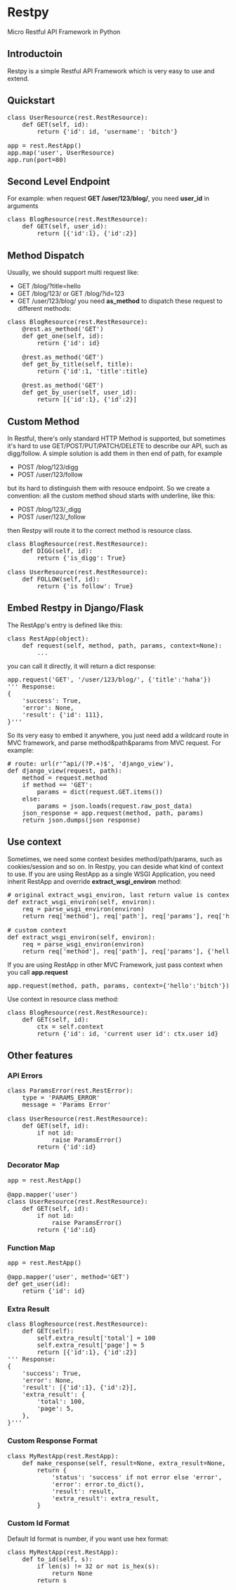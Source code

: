 # Restpy
Micro Restful API Framework in Python

## Introductoin
Restpy is a simple Restful API Framework which is very easy to use and extend.

## Quickstart
<pre>
class UserResource(rest.RestResource):
    def GET(self, id):
        return {'id': id, 'username': 'bitch'}
    
app = rest.RestApp()
app.map('user', UserResource)
app.run(port=80)
</pre>

## Second Level Endpoint
For example: when request **GET /user/123/blog/**, you need **user_id** in arguments
<pre>
class BlogResource(rest.RestResource):
    def GET(self, user_id):
        return [{'id':1}, {'id':2}]
</pre>

## Method Dispatch
Usually, we should support multi request like:
- GET /blog/?title=hello
- GET /blog/123/ or GET /blog/?id=123
- GET /user/123/blog/
you need **as_method** to dispatch these request to different methods:

<pre>
class BlogResource(rest.RestResource):
    @rest.as_method('GET')
    def get_one(self, id):
        return {'id': id}
    
    @rest.as_method('GET')
    def get_by_title(self, title):
        return {'id':1, 'title':title}
    
    @rest.as_method('GET')
    def get_by_user(self, user_id):
        return [{'id':1}, {'id':2}]
</pre>

## Custom Method
In Restful, there's only standard HTTP Method is supported, but sometimes it's hard to use GET/POST/PUT/PATCH/DELETE to describe our API, such as digg/follow. A simple solution is add them in then end of path, for example
- POST /blog/123/digg
- POST /user/123/follow

but its hard to distinguish them with resouce endpoint. So we create a convention: all the custom method shoud starts with underline, like this:
- POST /blog/123/_digg
- POST /user/123/_follow

then Restpy will route it to the correct method is resource class.

<pre>
class BlogResource(rest.RestResource):
    def DIGG(self, id):
        return {'is_digg': True}

class UserResource(rest.RestResource):
    def FOLLOW(self, id):
        return {'is_follow': True}
</pre>

## Embed Restpy in Django/Flask
The RestApp's entry is defined like this:

<pre>
class RestApp(object):
    def request(self, method, path, params, context=None):
        ...
</pre>

you can call it directly, it will return a dict response:

<pre>
app.request('GET', '/user/123/blog/', {'title':'haha'})
''' Response:
{
    'success': True,
    'error': None,
    'result': {'id': 111},
}'''
</pre>

So its very easy to embed it anywhere, you just need add a wildcard route in MVC framework, and parse method&path&params from MVC request. For example:

<pre>
# route: url(r'^api/(?P<path>.+)$', 'django_view'),
def django_view(request, path):
    method = request.method
    if method == 'GET':
        params = dict(request.GET.items())
    else:
        params = json.loads(request.raw_post_data)
    json_response = app.request(method, path, params)
    return json.dumps(json_response)
</pre>

## Use context
Sometimes, we need some context besides method/path/params, such as cookies/session and so on. In Restpy, you can deside what kind of context to use.
If you are using RestApp as a single WSGI Application, you need inherit RestApp and override **extract_wsgi_environ** method:

<pre>
# original extract_wsgi_environ, last return value is context
def extract_wsgi_environ(self, environ):
    req = parse_wsgi_environ(environ)
    return req['method'], req['path'], req['params'], req['headers']
    
# custom context 
def extract_wsgi_environ(self, environ):
    req = parse_wsgi_environ(environ)
    return req['method'], req['path'], req['params'], {'hello':'bitch'}
</pre>

If you are using RestApp in other MVC Framework, just pass context when you call **app.request**

<pre>
app.request(method, path, params, context={'hello':'bitch'})
</pre>

Use context in resource class method:

<pre>
class BlogResource(rest.RestResource):
    def GET(self, id):
        ctx = self.context
        return {'id': id, 'current_user_id': ctx.user_id}
</pre>
    
## Other features
### API Errors
<pre>
class ParamsError(rest.RestError):
    type = 'PARAMS_ERROR'
    message = 'Params Error'

class UserResource(rest.RestResource):
    def GET(self, id):
        if not id:
            raise ParamsError()
        return {'id':id}
</pre>

### Decorator Map
<pre>
app = rest.RestApp()

@app.mapper('user')
class UserResource(rest.RestResource):
    def GET(self, id):
        if not id:
            raise ParamsError()
        return {'id':id}
</pre>

### Function Map
<pre>
app = rest.RestApp()

@app.mapper('user', method='GET')
def get_user(id):
    return {'id': id}
</pre>

### Extra Result
<pre>
class BlogResource(rest.RestResource):
    def GET(self):
        self.extra_result['total'] = 100
        self.extra_result['page'] = 5
        return [{'id':1}, {'id':2}]
''' Response:
{
    'success': True,
    'error': None,
    'result': [{'id':1}, {'id':2}],
    'extra_result': {
        'total': 100,
        'page': 5,
    },
}'''
</pre>

### Custom Response Format
<pre>
class MyRestApp(rest.RestApp):
    def make_response(self, result=None, extra_result=None, error=None):
        return {
            'status': 'success' if not error else 'error',
            'error': error.to_dict(),
            'result': result,
            'extra_result': extra_result,
        }
</pre>

### Custom Id Format
Default Id format is number, if you want use hex format:
<pre>
class MyRestApp(rest.RestApp):
    def to_id(self, s):
        if len(s) != 32 or not is_hex(s):
            return None
        return s
</pre>






